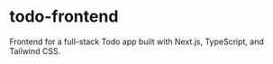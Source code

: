 # todo-frontend
Frontend for a full-stack Todo app built with Next.js, TypeScript, and Tailwind CSS.

